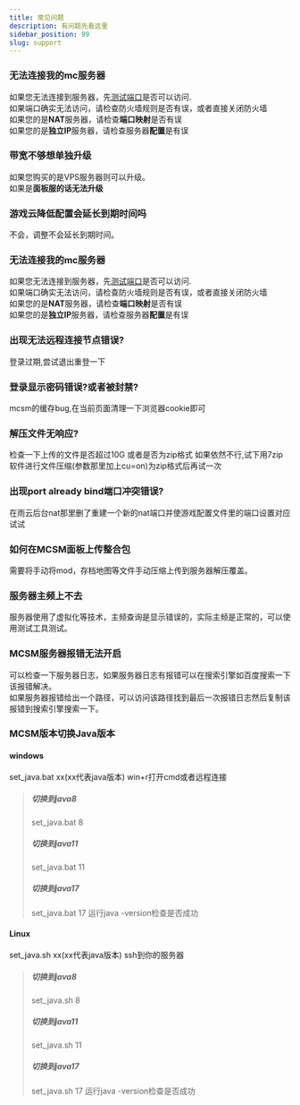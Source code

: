 ```yaml
---
title: 常见问题
description: 有问题先看这里
sidebar_position: 99
slug: support
---
```




### 无法连接我的mc服务器

如果您无法连接到服务器，先[测试端口](https://www.itdog.cn/batch_tcping/)是否可以访问.<br/>
如果端口确实无法访问，请检查防火墙规则是否有误，或者直接关闭防火墙<br/>
如果您的是**NAT**服务器，请检查**端口映射**是否有误<br/>
如果您的是**独立IP**服务器，请检查服务器**配置**是有误<br/>


### 带宽不够想单独升级
如果您购买的是VPS服务器则可以升级。<br/>
如果是**面板服的话无法升级**


### 游戏云降低配置会延长到期时间吗
不会，调整不会延长到期时间。


### 无法连接我的mc服务器
如果您无法连接到服务器，先[测试端口](https://www.itdog.cn/batch_tcping/)是否可以访问.<br/>
如果端口确实无法访问，请检查防火墙规则是否有误，或者直接关闭防火墙<br/>
如果您的是**NAT**服务器，请检查**端口映射**是否有误<br/>
如果您的是**独立IP**服务器，请检查服务器**配置**是有误<br/>

### 出现无法远程连接节点错误?
登录过期,尝试退出重登一下

### 登录显示密码错误?或者被封禁?
mcsm的缓存bug,在当前页面清理一下浏览器cookie即可

### 解压文件无响应?
检查一下上传的文件是否超过10G
或者是否为zip格式
如果依然不行,试下用7zip软件进行文件压缩(参数那里加上cu=on)为zip格式后再试一次

### 出现port already bind端口冲突错误?
在雨云后台nat那里删了重建一个新的nat端口并使游戏配置文件里的端口设置对应试试

### 如何在MCSM面板上传整合包
需要将手动将mod，存档地图等文件手动压缩上传到服务器解压覆盖。

### 服务器主频上不去
服务器使用了虚拟化等技术，主频查询是显示错误的，实际主频是正常的，可以使用测试工具测试。

### MCSM服务器报错无法开启
可以检查一下服务器日志，如果服务器日志有报错可以在搜索引擎如百度搜索一下该报错解决。<br/>
如果服务器报错给出一个路径，可以访问该路径找到最后一次报错日志然后复制该报错到搜索引擎搜索一下。

### MCSM版本切换Java版本

#### windows
set_java.bat xx(xx代表java版本)
win+r打开cmd或者远程连接

> ##### 切换到java8
> set_java.bat 8
> ##### 切换到java11
> set_java.bat 11
> ##### 切换到java17
> set_java.bat 17
> 运行java -version检查是否成功

#### Linux
set_java.sh xx(xx代表java版本)
ssh到你的服务器

> ##### 切换到java8
> set_java.sh 8
> ##### 切换到java11
> set_java.sh 11
> ##### 切换到java17
> set_java.sh 17
> 运行java -version检查是否成功